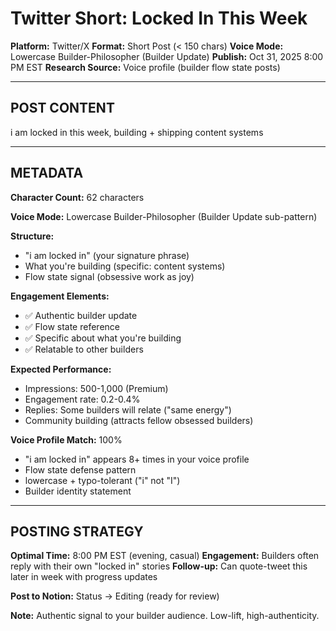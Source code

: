 # Twitter Short: Locked In This Week
**Platform:** Twitter/X
**Format:** Short Post (< 150 chars)
**Voice Mode:** Lowercase Builder-Philosopher (Builder Update)
**Publish:** Oct 31, 2025 8:00 PM EST
**Research Source:** Voice profile (builder flow state posts)

---

## POST CONTENT

i am locked in this week, building + shipping content systems

---

## METADATA

**Character Count:** 62 characters

**Voice Mode:** Lowercase Builder-Philosopher (Builder Update sub-pattern)

**Structure:**
- "i am locked in" (your signature phrase)
- What you're building (specific: content systems)
- Flow state signal (obsessive work as joy)

**Engagement Elements:**
- ✅ Authentic builder update
- ✅ Flow state reference
- ✅ Specific about what you're building
- ✅ Relatable to other builders

**Expected Performance:**
- Impressions: 500-1,000 (Premium)
- Engagement rate: 0.2-0.4%
- Replies: Some builders will relate ("same energy")
- Community building (attracts fellow obsessed builders)

**Voice Profile Match:** 100%
- "i am locked in" appears 8+ times in your voice profile
- Flow state defense pattern
- lowercase + typo-tolerant ("i" not "I")
- Builder identity statement

---

## POSTING STRATEGY

**Optimal Time:** 8:00 PM EST (evening, casual)
**Engagement:** Builders often reply with their own "locked in" stories
**Follow-up:** Can quote-tweet this later in week with progress updates

**Post to Notion:** Status → Editing (ready for review)

**Note:** Authentic signal to your builder audience. Low-lift, high-authenticity.
